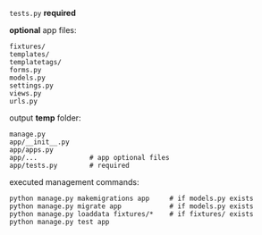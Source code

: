 `tests.py` **required**

**optional** app files:
```
fixtures/
templates/
templatetags/
forms.py
models.py
settings.py
views.py
urls.py
```

output **temp** folder:
```
manage.py 
app/__init__.py
app/apps.py
app/...             # app optional files
app/tests.py        # required
``` 

executed management commands:
```
python manage.py makemigrations app     # if models.py exists
python manage.py migrate app            # if models.py exists
python manage.py loaddata fixtures/*    # if fixtures/ exists
python manage.py test app
```
